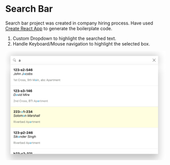 
Search Bar
=====

Search bar project was created in company hiring process. Have used [Create React App](https://github.com/facebook/create-react-app) to generate the boilerplate code.

1. Custom Dropdown to highlight the searched text.
2. Handle Keyboard/Mouse navigation to highlight the selected box.

![Search Bar Screenshot](https://github.com/visibleajay/search-bar/blob/master/Search%20Bar.png "Search Bar")

